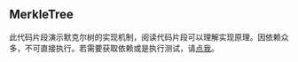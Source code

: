 ## MerkleTree
此代码片段演示默克尔树的实现机制，阅读代码片段可以理解实现原理。因依赖众多，不可直接执行。若需要获取依赖或是执行测试，请[点我](https://github.com/helloworldcoin/helloworld-blockchain-cpp/tree/main/crypto)。